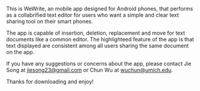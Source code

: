 This is WeWrite, an mobile app designed for Android phones, that performs as a collabrified text editor for users who want a simple and clear text sharing tool on their smart phones.

The app is capable of insertion, deletion, replacement and move for text documents like a common editor. The highlighteed feature of the app is that text displayed are consistent among all users sharing the same document on the app.

If you have any suggestions or concerns about the app, please contact Jie Song at jiesong23@gmail.com or Chun Wu at wuchun@umich.edu.

Thanks for downloading and enjoy! 
